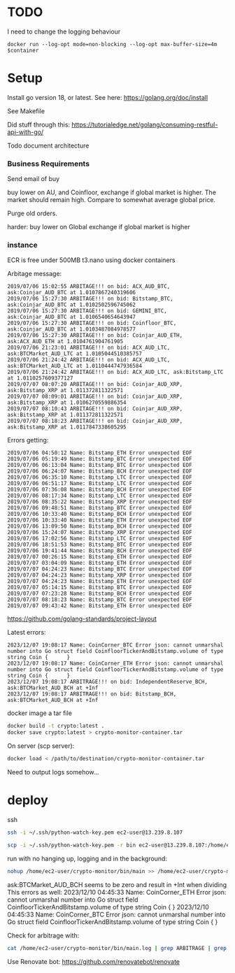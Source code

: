 # TODO
I need to change the logging behaviour
```
docker run --log-opt mode=non-blocking --log-opt max-buffer-size=4m $container
```

# Setup
Install go version 18, or latest. 
See here:
https://golang.org/doc/install

See Makefile

Did stuff through this:
https://tutorialedge.net/golang/consuming-restful-api-with-go/

Todo document architecture

### Business Requirements
Send email of buy

buy lower on AU, and Coinfloor, exchange if global market is higher. The market should remain high. Compare to somewhat average global price.

Purge old orders.

harder: buy lower on Global exchange if global market is higher



### instance
ECR is free under 500MB
t3.nano using docker containers

Arbitage message:
```
2019/07/06 15:02:55 ARBITAGE!!! on bid: ACX_AUD_BTC, ask:Coinjar_AUD_BTC at 1.0107867240319606
2019/07/06 15:27:30 ARBITAGE!!! on bid: Bitstamp_BTC, ask:Coinjar_AUD_BTC at 1.0102502596745062
2019/07/06 15:27:30 ARBITAGE!!! on bid: GEMINI_BTC, ask:Coinjar_AUD_BTC at 1.0106540654643947
2019/07/06 15:27:30 ARBITAGE!!! on bid: Coinfloor_BTC, ask:Coinjar_AUD_BTC at 1.0103487084978577
2019/07/06 15:27:30 ARBITAGE!!! on bid: Coinjar_AUD_ETH, ask:ACX_AUD_ETH at 1.0104761904761905
2019/07/06 21:23:01 ARBITAGE!!! on bid: ACX_AUD_LTC, ask:BTCMarket_AUD_LTC at 1.0105044510385757
2019/07/06 21:24:42 ARBITAGE!!! on bid: ACX_AUD_LTC, ask:BTCMarket_AUD_LTC at 1.0110444747936584
2019/07/06 21:24:42 ARBITAGE!!! on bid: ACX_AUD_LTC, ask:Bitstamp_LTC at 1.0110257609377127
2019/07/07 08:07:20 ARBITAGE!!! on bid: Coinjar_AUD_XRP, ask:Bitstamp_XRP at 1.011372811322571
2019/07/07 08:09:01 ARBITAGE!!! on bid: Coinjar_AUD_XRP, ask:Bitstamp_XRP at 1.0106270559886354
2019/07/07 08:10:43 ARBITAGE!!! on bid: Coinjar_AUD_XRP, ask:Bitstamp_XRP at 1.011372811322571
2019/07/07 08:18:23 ARBITAGE!!! on bid: Coinjar_AUD_XRP, ask:Bitstamp_XRP at 1.0117847338605295
```

Errors getting:
```
2019/07/06 04:50:12 Name: Bitstamp_ETH Error unexpected EOF
2019/07/06 05:19:49 Name: Bitstamp_BTC Error unexpected EOF
2019/07/06 06:13:04 Name: Bitstamp_BTC Error unexpected EOF
2019/07/06 06:24:07 Name: Bitstamp_BCH Error unexpected EOF
2019/07/06 06:35:10 Name: Bitstamp_LTC Error unexpected EOF
2019/07/06 06:51:17 Name: Bitstamp_LTC Error unexpected EOF
2019/07/06 07:36:08 Name: Bitstamp_BCH Error unexpected EOF
2019/07/06 08:17:34 Name: Bitstamp_LTC Error unexpected EOF
2019/07/06 08:35:22 Name: Bitstamp_XRP Error unexpected EOF
2019/07/06 09:48:51 Name: Bitstamp_BTC Error unexpected EOF
2019/07/06 10:33:40 Name: Bitstamp_BCH Error unexpected EOF
2019/07/06 10:33:40 Name: Bitstamp_ETH Error unexpected EOF
2019/07/06 13:09:50 Name: Bitstamp_BCH Error unexpected EOF
2019/07/06 15:24:07 Name: Bitstamp_XRP Error unexpected EOF
2019/07/06 17:02:56 Name: Bitstamp_LTC Error unexpected EOF
2019/07/06 18:51:53 Name: Bitstamp_BTC Error unexpected EOF
2019/07/06 19:41:44 Name: Bitstamp_BCH Error unexpected EOF
2019/07/07 00:26:15 Name: Bitstamp_ETH Error unexpected EOF
2019/07/07 03:04:09 Name: Bitstamp_ETH Error unexpected EOF
2019/07/07 04:24:23 Name: Bitstamp_BTC Error unexpected EOF
2019/07/07 04:24:23 Name: Bitstamp_XRP Error unexpected EOF
2019/07/07 04:24:23 Name: Bitstamp_ETH Error unexpected EOF
2019/07/07 05:14:15 Name: Bitstamp_BTC Error unexpected EOF
2019/07/07 07:23:28 Name: Bitstamp_BCH Error unexpected EOF
2019/07/07 08:18:23 Name: Bitstamp_BTC Error unexpected EOF
2019/07/07 09:43:42 Name: Bitstamp_ETH Error unexpected EOF
```


https://github.com/golang-standards/project-layout

Latest errors:
```
2023/12/07 19:08:17 Name: CoinCorner_BTC Error json: cannot unmarshal number into Go struct field CoinfloorTickerAndBitstamp.volume of type string Coin {      }
2023/12/07 19:08:17 Name: CoinCorner_ETH Error json: cannot unmarshal number into Go struct field CoinfloorTickerAndBitstamp.volume of type string Coin {      }
2023/12/07 19:08:17 ARBITRAGE!!! on bid: IndependentReserve_BCH, ask:BTCMarket_AUD_BCH at +Inf
2023/12/07 19:08:17 ARBITRAGE!!! on bid: Bitstamp_BCH, ask:BTCMarket_AUD_BCH at +Inf
```


docker image a tar file
```sh
docker build -t crypto:latest .
docker save crypto:latest > crypto-monitor-container.tar
```

On server (scp server):
```sh
docker load < /path/to/destination/crypto-monitor-container.tar
```
Need to output logs somehow...


# deploy

ssh
```sh
ssh -i ~/.ssh/python-watch-key.pem ec2-user@13.239.8.107
```


```sh
scp -i ~/.ssh/python-watch-key.pem -r bin ec2-user@13.239.8.107:/home/ec2-user/crypto-monitor
```

run with no hanging up, logging and in the background:
```sh
nohup /home/ec2-user/crypto-monitor/bin/main >> /home/ec2-user/crypto-monitor/bin/main.log 2>&1 &
```


ask:BTCMarket_AUD_BCH seems to be zero and result in +Int when dividing
This errors as well:
2023/12/10 04:45:33 Name: CoinCorner_ETH Error json: cannot unmarshal number into Go struct field CoinfloorTickerAndBitstamp.volume of type string Coin {      }
2023/12/10 04:45:33 Name: CoinCorner_BTC Error json: cannot unmarshal number into Go struct field CoinfloorTickerAndBitstamp.volume of type string Coin {      }


Check for arbitrage with:
```sh
cat /home/ec2-user/crypto-monitor/bin/main.log | grep ARBITRAGE | grep -v Inf
```


Use Renovate bot: https://github.com/renovatebot/renovate
